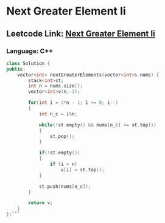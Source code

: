 # Next Greater Element Ii

## Leetcode Link: [Next Greater Element Ii](https://leetcode.com/problems/next-greater-element-ii/)
### Language: C++

```cpp
class Solution {
public:
    vector<int> nextGreaterElements(vector<int>& nums) {
        stack<int>st;
        int n = nums.size();
        vector<int>v(n,-1);

        for(int i = 2*n - 1; i >= 0; i--)
        {
            int n_c = i%n;

            while(!st.empty() && nums[n_c] >= st.top())
            {
                st.pop();
            }

            if(!st.empty())
            {
                if (i < n)
                    v[i] = st.top();
            }

            st.push(nums[n_c]);
        }

        return v;
    }
};```



